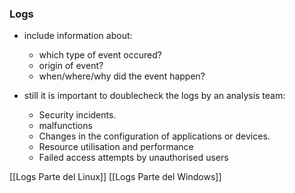 ### Logs
- include information about:
	- which type of event occured?
	- origin of event?
	- when/where/why did the event happen?
- still it is important to doublecheck the logs by an analysis team:

	- Security incidents.
	- malfunctions
	- Changes in the configuration of applications or devices.
	- Resource utilisation and performance
	- Failed access attempts by unauthorised users


[[Logs Parte del Linux]]
[[Logs Parte del Windows]]